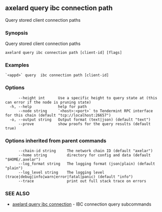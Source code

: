## axelard query ibc connection path

Query stored client connection paths

### Synopsis

Query stored client connection paths

```
axelard query ibc connection path [client-id] [flags]
```

### Examples

```
`<appd>` query  ibc connection path [client-id]
```

### Options

```
      --height int      Use a specific height to query state at (this can error if the node is pruning state)
  -h, --help            help for path
      --node string     `<host>:<port>` to Tendermint RPC interface for this chain (default "tcp://localhost:26657")
  -o, --output string   Output format (text|json) (default "text")
      --prove           show proofs for the query results (default true)
```

### Options inherited from parent commands

```
      --chain-id string     The network chain ID (default "axelar")
      --home string         directory for config and data (default "$HOME/.axelar")
      --log_format string   The logging format (json|plain) (default "plain")
      --log_level string    The logging level (trace|debug|info|warn|error|fatal|panic) (default "info")
      --trace               print out full stack trace on errors
```

### SEE ALSO

- [axelard query ibc connection](/cli-docs/v0_31_2/axelard_query_ibc_connection) - IBC connection query subcommands
